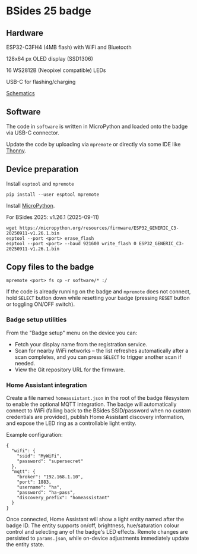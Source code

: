# BSides 25 badge

## Hardware

ESP32-C3FH4 (4MB flash) with WiFi and Bluetooth

128x64 px OLED display (SSD1306)

16 WS2812B (Neopixel compatible) LEDs

USB-C for flashing/charging

[Schematics](./hardware/BSides_2025_badge_v1.1_schematics.pdf)

## Software

The code in `software` is written in MicroPython and loaded onto the badge via USB-C connector.

Update the code by uploading via `mpremote` or directly via some IDE like [Thonny](https://thonny.org/).

## Device preparation

Install `esptool` and `mpremote`
```
pip install --user esptool mpremote
```

Install [MicroPython](https://micropython.org/download/ESP32_GENERIC_C3).

For BSides 2025: v1.26.1 (2025-09-11)
```
wget https://micropython.org/resources/firmware/ESP32_GENERIC_C3-20250911-v1.26.1.bin
esptool --port <port> erase_flash
esptool --port <port> --baud 921600 write_flash 0 ESP32_GENERIC_C3-20250911-v1.26.1.bin
```

## Copy files to the badge

```
mpremote <port> fs cp -r software/* :/
```

If the code is already running on the badge and `mpremote` does not connect, hold `SELECT` button down while resetting your badge (pressing `RESET` button or toggling ON/OFF switch).

### Badge setup utilities

From the "Badge setup" menu on the device you can:

* Fetch your display name from the registration service.
* Scan for nearby WiFi networks – the list refreshes automatically after a scan completes, and you can press `SELECT` to trigger another scan if needed.
* View the Git repository URL for the firmware.

### Home Assistant integration

Create a file named `homeassistant.json` in the root of the badge filesystem to enable the optional MQTT integration.  The badge will automatically connect to WiFi (falling back to the BSides SSID/password when no custom credentials are provided), publish Home Assistant discovery information, and expose the LED ring as a controllable light entity.

Example configuration:

```
{
  "wifi": {
    "ssid": "MyWiFi",
    "password": "supersecret"
  },
  "mqtt": {
    "broker": "192.168.1.10",
    "port": 1883,
    "username": "ha",
    "password": "ha-pass",
    "discovery_prefix": "homeassistant"
  }
}
```

Once connected, Home Assistant will show a light entity named after the badge ID.  The entity supports on/off, brightness, hue/saturation colour control and selecting any of the badge's LED effects.  Remote changes are persisted to `params.json`, while on-device adjustments immediately update the entity state.
